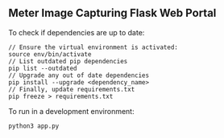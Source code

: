 ## Meter Image Capturing Flask Web Portal ##

To check if dependencies are up to date:
```
// Ensure the virtual environment is activated:
source env/bin/activate
// List outdated pip dependencies
pip list --outdated
// Upgrade any out of date dependencies
pip install --upgrade <dependency_name>
// Finally, update requirements.txt
pip freeze > requirements.txt
```

To run in a development environment:
```
python3 app.py
```
